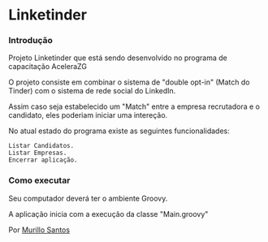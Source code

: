 # Linketinder

### Introdução

Projeto Linketinder que está sendo desenvolvido no programa de capacitação AceleraZG

O projeto consiste em combinar o sistema de "double opt-in" (Match do Tinder) com o sistema de rede social do LinkedIn.

Assim caso seja estabelecido um "Match" entre a empresa recrutadora e o candidato, eles poderiam iniciar uma intereção.

No atual estado do programa existe as seguintes funcionalidades:

    Listar Candidatos.
    Listar Empresas.
    Encerrar aplicação.

### Como executar

Seu computador deverá ter o ambiente Groovy.

A aplicação inicia com a execução da classe "Main.groovy"

Por [Murillo Santos](https://br.linkedin.com/in/murillo-santos-6a179a1b8)